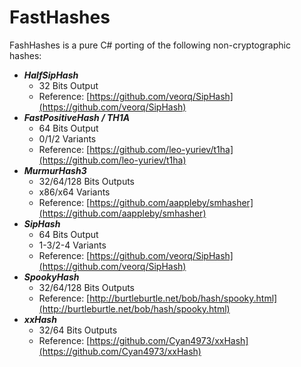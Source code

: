 # FastHashes

FashHashes is a pure C# porting of the following non-cryptographic hashes:

 - *__HalfSipHash__*
   - 32 Bits Output
   - Reference: [https://github.com/veorq/SipHash](https://github.com/veorq/SipHash)
 - *__FastPositiveHash / TH1A__*
   - 64 Bits Output
   - 0/1/2 Variants
   - Reference: [https://github.com/leo-yuriev/t1ha](https://github.com/leo-yuriev/t1ha)
 - *__MurmurHash3__*
   - 32/64/128 Bits Outputs
   - x86/x64 Variants
   - Reference: [https://github.com/aappleby/smhasher](https://github.com/aappleby/smhasher)
 - *__SipHash__*
   - 64 Bits Output
   - 1-3/2-4 Variants
   - Reference: [https://github.com/veorq/SipHash](https://github.com/veorq/SipHash)
 - *__SpookyHash__*
   - 32/64/128 Bits Outputs
   - Reference: [http://burtleburtle.net/bob/hash/spooky.html](http://burtleburtle.net/bob/hash/spooky.html)
 - *__xxHash__*
   - 32/64 Bits Outputs
   - Reference: [https://github.com/Cyan4973/xxHash](https://github.com/Cyan4973/xxHash)

